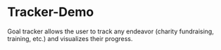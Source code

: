 # Tracker-Demo
Goal tracker allows the user to track any endeavor (charity fundraising, training, etc.) and visualizes their progress.
